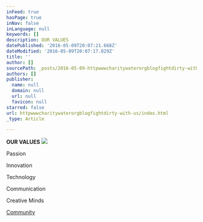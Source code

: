 ```yaml
---
inFeed: true
hasPage: true
inNav: false
inLanguage: null
keywords: []
description: OUR VALUES
datePublished: '2016-05-09T20:07:21.668Z'
dateModified: '2016-05-09T20:07:17.029Z'
title: ''
author: []
sourcePath: _posts/2016-05-09-httpwwwcharitywaterorgblogfightdirty-with-us.md
authors: []
publisher:
  name: null
  domain: null
  url: null
  favicon: null
starred: false
url: httpwwwcharitywaterorgblogfightdirty-with-us/index.html
_type: Article

---
```

**OUR VALUES**
![](https://the-grid-user-content.s3-us-west-2.amazonaws.com/35e21975-3c3e-4327-88db-c844de90eac8.jpg)

Passion

Innovation

Technology

Communication

Creative Minds

[Community][0]

[0]: http://www.charitywater.org/blog/fightdirty-with-us/